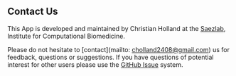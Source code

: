 ## Contact Us
This App is developed and maintained by Christian Holland at the [Saezlab](www.saezlab.org), Institute for Computational Biomedicine.

Please do not hesitate to [contact](mailto: cholland2408@gmail.com) us for feedback, questions or suggestions. If you have questions of potential interest for other users please use the [GitHub Issue](https://github.com/saezlab/ShinyFUNKI/issues) system.